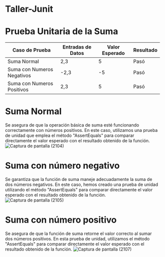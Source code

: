 # Taller-Junit

# Prueba Unitaria de la Suma

| Caso de Prueba               | Entradas de Datos | Valor Esperado | Resultado |
| ---------------------------- | ----------------- | -------------- | --------- |
| Suma Normal                  | 2,3               | 5              | Pasó      |
| Suma con Numeros Negativos   | -2,3              | -5             | Pasó      |
| Suma con Numeros Positivos   | 2,3               | 5              | Pasó      |

# Suma Normal
Se asegura de que la operación básica de suma esté funcionando correctamente con números positivos. En este caso, utilizamos una prueba de unidad que emplea el método "AssertEquals" para comparar directamente el valor esperado con el resultado obtenido de la función.
![Captura de pantalla (2104)](https://github.com/DanielMateoOrellana/Taller-Junit/assets/107369011/6774b8a0-864f-44b0-ad7f-be32304f62ee)

# Suma con número negativo
Se garantiza que la función de suma maneje adecuadamente la suma de dos números negativos. En este caso, hemos creado una prueba de unidad utilizando el método "AssertEquals" para comparar directamente el valor esperado con el resultado obtenido de la función.
![Captura de pantalla (2105)](https://github.com/DanielMateoOrellana/Taller-Junit/assets/107369011/fdc3a2c9-43c5-4860-93f1-67b564d85e8d)


# Suma con número positivo
Se asegura de que la función de suma retorne el valor correcto al sumar dos números positivos. En esta prueba de unidad, utilizamos el método "AssertEquals" para comparar directamente el valor esperado con el resultado obtenido de la función.
![Captura de pantalla (2107)](https://github.com/DanielMateoOrellana/Taller-Junit/assets/107369011/b0d04889-c282-460c-a972-cc4002ba4049)
